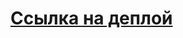<h1><a href="https://selsup-test-editor-klvadvvi3-kiko34rus-mailru.vercel.app/">Ссылка на деплой</a></h1>